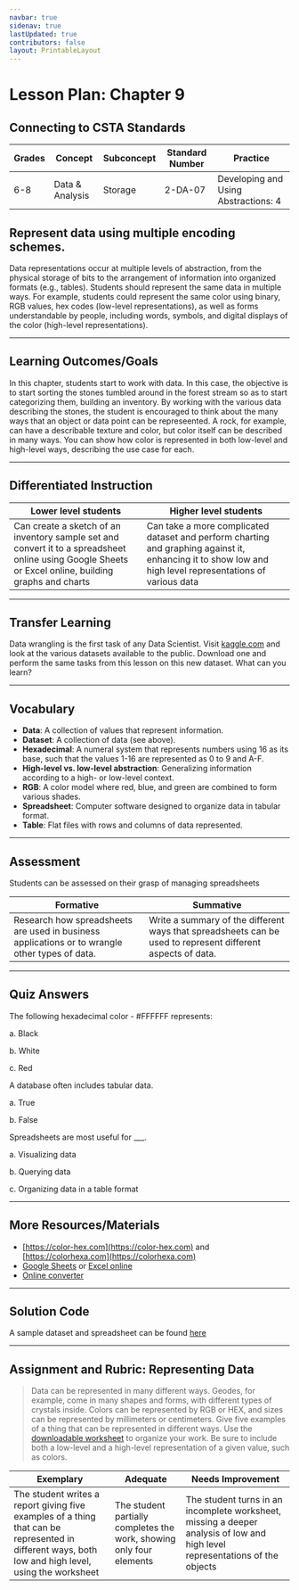 ```yaml
---
navbar: true
sidenav: true
lastUpdated: true
contributors: false
layout: PrintableLayout
---
```


<div class="home">
<h1 class="page-title">Lesson Plan: Chapter 9</h1>

## Connecting to CSTA Standards

Grades | Concept | Subconcept | Standard Number | Practice
---|---|---|---|---
6-8 | Data & Analysis | Storage | 2-DA-07 | Developing and Using Abstractions: 4 |

## Represent data using multiple encoding schemes.

Data representations occur at multiple levels of abstraction, from the physical storage of bits to the arrangement of information into organized formats (e.g., tables). Students should represent the same data in multiple ways. For example, students could represent the same color using binary, RGB values, hex codes (low-level representations), as well as forms understandable by people, including words, symbols, and digital displays of the color (high-level representations).

---

## Learning Outcomes/Goals

In this chapter, students start to work with data. In this case, the objective is to start sorting the stones tumbled around in the forest stream so as to start categorizing them, building an inventory. By working with the various data describing the stones, the student is encouraged to think about the many ways that an object or data point can be represeented. A rock, for example, can have a describable texture and color, but color itself can be described in many ways. You can show how color is represented in both low-level and high-level ways, describing the use case for each.

---

## Differentiated Instruction

Lower level students | Higher level students
---|---
Can create a sketch of an inventory sample set and convert it to a spreadsheet online using Google Sheets or Excel online, building graphs and charts | Can take a more complicated dataset and perform charting and graphing against it, enhancing it to show low and high level representations of various data

---

## Transfer Learning

Data wrangling is the first task of any Data Scientist. Visit [kaggle.com](https://kaggle.com) and look at the various datasets available to the public. Download one and perform the same tasks from this lesson on this new dataset. What can you learn?

---

## Vocabulary

- **Data**: A collection of values that represent information.
- **Dataset**: A collection of data (see above).
- **Hexadecimal**: A numeral system that represents numbers using 16 as its base, such that the values 1-16 are represented as 0 to 9 and A-F. 
- **High-level vs. low-level abstraction**: Generalizing information according to a high- or low-level context.
- **RGB**: A color model where red, blue, and green are combined to form various shades.
- **Spreadsheet**: Computer software designed to organize data in tabular format.
- **Table**: Flat files with rows and columns of data represented.

---

## Assessment

Students can be assessed on their grasp of managing spreadsheets

Formative | Summative
---|---
Research how spreadsheets are used in business applications or to wrangle other types of data. | Write a summary of the different ways that spreadsheets can be used to represent different aspects of data.

---

## Quiz Answers

The following hexadecimal color - #FFFFFF represents:  

a.	Black  

b.	<span class="highlight">White</span> 

c.	Red 

A database often includes tabular data.  

a.	<span class="highlight">True</span>

b.	False 

Spreadsheets are most useful for ___.  

a.	Visualizing data  

b.	Querying data 

c. 	<span class="highlight">Organizing data in a table format</span> 

---

## More Resources/Materials

- [https://color-hex.com](https://color-hex.com) and [https://colorhexa.com](https://colorhexa.com)
- [Google Sheets](https://sheets.google.com) or [Excel online](https://office.live.com/)
- [Online converter](https://www.rapidtables.com/convert/number/base-converter.html)

---

## Solution Code

A sample dataset and spreadsheet can be found [here](https://docs.google.com/spreadsheets/d/109-W4dDIzDeqZuxB9TrumgV6XbmZK0PLd3sf4LmTZqM/edit?usp=sharing)

---

## Assignment and Rubric: Representing Data

> Data can be represented in many different ways. Geodes, for example, come in many shapes and forms, with different types of crystals inside. Colors can be represented by RGB or HEX, and sizes can be represented by millimeters or centimeters. Give five examples of a thing that can be represented in different ways. Use the [downloadable worksheet](./assets/ch9-worksheet.pdf) to organize your work. Be sure to include both a low-level and a high-level representation of a given value, such as colors. 

Exemplary | Adequate | Needs Improvement 
---|---|---
The student writes a report giving five examples of a thing that can be represented in different ways, both low and high level, using the worksheet | The student partially completes the work, showing only four elements | The student turns in an incomplete worksheet, missing a deeper analysis of low and high level representations of the objects
</div>
